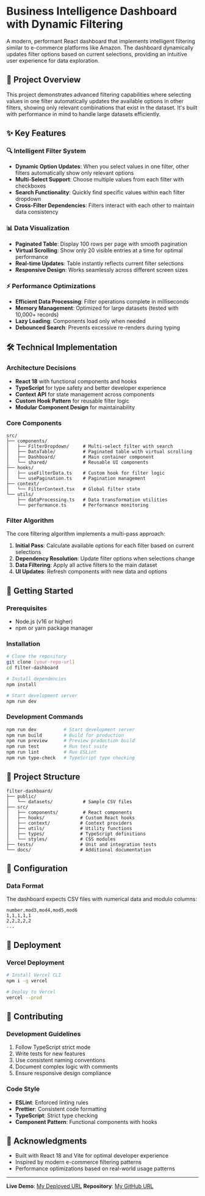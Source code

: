 # Business Intelligence Dashboard with Dynamic Filtering

A modern, performant React dashboard that implements intelligent filtering similar to e-commerce platforms like Amazon. The dashboard dynamically updates filter options based on current selections, providing an intuitive user experience for data exploration.

## 🎯 Project Overview

This project demonstrates advanced filtering capabilities where selecting values in one filter automatically updates the available options in other filters, showing only relevant combinations that exist in the dataset. It's built with performance in mind to handle large datasets efficiently.

## ✨ Key Features

### 🔍 Intelligent Filter System
- **Dynamic Option Updates**: When you select values in one filter, other filters automatically show only relevant options
- **Multi-Select Support**: Choose multiple values from each filter with checkboxes
- **Search Functionality**: Quickly find specific values within each filter dropdown
- **Cross-Filter Dependencies**: Filters interact with each other to maintain data consistency

### 📊 Data Visualization
- **Paginated Table**: Display 100 rows per page with smooth pagination
- **Virtual Scrolling**: Show only 20 visible entries at a time for optimal performance
- **Real-time Updates**: Table instantly reflects current filter selections
- **Responsive Design**: Works seamlessly across different screen sizes

### ⚡ Performance Optimizations
- **Efficient Data Processing**: Filter operations complete in milliseconds
- **Memory Management**: Optimized for large datasets (tested with 10,000+ records)
- **Lazy Loading**: Components load only when needed
- **Debounced Search**: Prevents excessive re-renders during typing

## 🛠️ Technical Implementation

### Architecture Decisions
- **React 18** with functional components and hooks
- **TypeScript** for type safety and better developer experience
- **Context API** for state management across components
- **Custom Hook Pattern** for reusable filter logic
- **Modular Component Design** for maintainability

### Core Components
```
src/
├── components/
│   ├── FilterDropdown/     # Multi-select filter with search
│   ├── DataTable/          # Paginated table with virtual scrolling
│   ├── Dashboard/          # Main container component
│   └── shared/             # Reusable UI components
├── hooks/
│   ├── useFilterData.ts    # Custom hook for filter logic
│   └── usePagination.ts    # Pagination management
├── context/
│   └── FilterContext.tsx   # Global filter state
└── utils/
    ├── dataProcessing.ts   # Data transformation utilities
    └── performance.ts      # Performance monitoring
```

### Filter Algorithm
The core filtering algorithm implements a multi-pass approach:
1. **Initial Pass**: Calculate available options for each filter based on current selections
2. **Dependency Resolution**: Update filter options when selections change
3. **Data Filtering**: Apply all active filters to the main dataset
4. **UI Updates**: Refresh components with new data and options

## 🚀 Getting Started

### Prerequisites
- Node.js (v16 or higher)
- npm or yarn package manager

### Installation
```bash
# Clone the repository
git clone [your-repo-url]
cd filter-dashboard

# Install dependencies
npm install

# Start development server
npm run dev
```

### Development Commands
```bash
npm run dev          # Start development server
npm run build        # Build for production
npm run preview      # Preview production build
npm run test         # Run test suite
npm run lint         # Run ESLint
npm run type-check   # TypeScript type checking
```

## 📁 Project Structure

```
filter-dashboard/
├── public/
│   └── datasets/           # Sample CSV files
├── src/
│   ├── components/         # React components
│   ├── hooks/             # Custom React hooks
│   ├── context/           # Context providers
│   ├── utils/             # Utility functions
│   ├── types/             # TypeScript definitions
│   └── styles/            # CSS modules
├── tests/                 # Unit and integration tests
└── docs/                  # Additional documentation
```


## 🔧 Configuration

### Data Format
The dashboard expects CSV files with numerical data and modulo columns:
```csv
number,mod3,mod4,mod5,mod6
1,1,1,1,1
2,2,2,2,2
...
```


## 🚀 Deployment

### Vercel Deployment
```bash
# Install Vercel CLI
npm i -g vercel

# Deploy to Vercel
vercel --prod
```


## 🤝 Contributing

### Development Guidelines
1. Follow TypeScript strict mode
2. Write tests for new features
3. Use consistent naming conventions
4. Document complex logic with comments
5. Ensure responsive design compliance

### Code Style
- **ESLint**: Enforced linting rules
- **Prettier**: Consistent code formatting
- **TypeScript**: Strict type checking
- **Component Pattern**: Functional components with hooks


## 🙏 Acknowledgments

- Built with React 18 and Vite for optimal developer experience
- Inspired by modern e-commerce filtering patterns
- Performance optimizations based on real-world usage patterns

---

**Live Demo**:  [My Deployed URL](https://business-intelligence-dashboard-nine.vercel.app/)
**Repository**: [My GitHub URL](https://github.com/esaam-habib/business-intelligence-dashboard)
